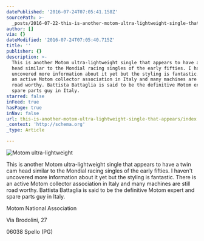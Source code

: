 ```yaml
---
datePublished: '2016-07-24T07:05:41.158Z'
sourcePath: >-
  _posts/2016-07-22-this-is-another-motom-ultra-lightweight-single-that-appears.md
author: []
via: {}
dateModified: '2016-07-24T07:05:40.715Z'
title: ''
publisher: {}
description: >-
  This is another Motom ultra-lightweight single that appears to have a twin cam
  head similar to the Mondial racing singles of the early fifties. I haven't
  uncovered more information about it yet but the styling is fantastic. There is
  an active Motom collector association in Italy and many machines are still
  road worthy. Battista Battaglia is said to be the definitive Motom expert and
  spare parts guy in Italy.
starred: false
inFeed: true
hasPage: true
inNav: false
url: this-is-another-motom-ultra-lightweight-single-that-appears/index.html
_context: 'http://schema.org'
_type: Article

---
```

![Motom ultra-lightweight](https://the-grid-user-content.s3-us-west-2.amazonaws.com/c7db4113-27d4-49ec-b20d-57963f1911f0.jpg)

This is another Motom ultra-lightweight single that appears to have a twin cam head similar to the Mondial racing singles of the early fifties. I haven't uncovered more information about it yet but the styling is fantastic. There is an active Motom collector association in Italy and many machines are still road worthy. Battista Battaglia is said to be the definitive Motom expert and spare parts guy in Italy.

Motom National Association

Via Brodolini, 27

06038 Spello (PG)
